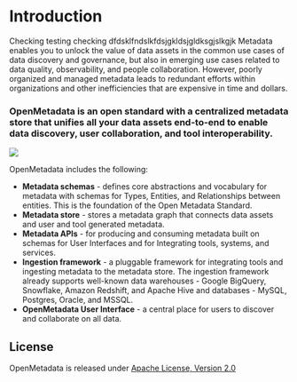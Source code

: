 # Introduction

Checking testing checking dfdsklfndslkfdsjgkldsjgldksgjslkgjk Metadata enables you to unlock the value of data assets in the common use cases of data discovery and governance, but also in emerging use cases related to data quality, observability, and people collaboration. However, poorly organized and managed metadata leads to redundant efforts within organizations and other inefficiencies that are expensive in time and dollars.

### **OpenMetadata is an open standard with a centralized metadata store that unifies all your data assets end-to-end to enable data discovery, user collaboration, and tool interoperability.**

![](<.gitbook/assets/openmetadata-overview (1).png>)

OpenMetadata includes the following:

* **Metadata schemas** - defines core abstractions and vocabulary for metadata with schemas for Types, Entities, and Relationships between entities. This is the foundation of the Open Metadata Standard.
* **Metadata store** - stores a metadata graph that connects data assets and user and tool generated metadata.
* **Metadata APIs** - for producing and consuming metadata built on schemas for User Interfaces and for Integrating tools, systems, and services.
* **Ingestion framework** - a pluggable framework for integrating tools and ingesting metadata to the metadata store. The ingestion framework already supports well-known data warehouses - Google BigQuery, Snowflake, Amazon Redshift, and Apache Hive and databases - MySQL, Postgres, Oracle, and MSSQL.
* **OpenMetadata User Interface** - a central place for users to discover and collaborate on all data.

## License

OpenMetadata is released under [Apache License, Version 2.0](http://www.apache.org/licenses/LICENSE-2.0)
